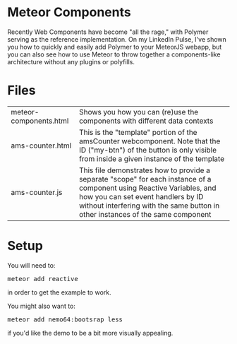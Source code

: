 Meteor Components
=================

Recently Web Components have become "all the rage," with Polymer serving as
the reference implementation. On my LinkedIn Pulse, I've shown you how
to quickly and easily add Polymer to your MeteorJS webapp, but you can
also see how to use Meteor to throw together a components-like architecture
without any plugins or polyfills.

Files
=====
<table>
<tr><td>meteor-components.html</td><td>Shows you how you can (re)use the components with different data contexts</td></tr>
<tr><td>ams-counter.html</td><td>This is the "template" portion of the amsCounter webcomponent. Note that the ID ("my-btn") of the button is only visible from inside a given instance of the template</td></tr>
<tr><td>ams-counter.js</td><td>This file demonstrates how to provide a separate "scope" for each instance of a component using Reactive Variables, and how you can set event handlers by ID without interfering with the same button in other instances of the same component</td></tr>
</table>

Setup
=====

You will need to:

<pre>meteor add reactive</pre>

in order to get the example to work.

You might also want to:

<pre>meteor add nemo64:bootsrap less</pre>

if you'd like the demo to be a bit more visually appealing.